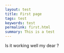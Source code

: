 ```yaml
---
layout: test
title: First page
tags: test
keywords: test
permalink: first.html
summary: This is a test
---
```


Is it working well my dear ?
